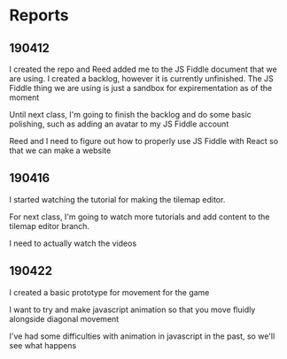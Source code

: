 # Reports

## 190412

I created the repo and Reed added me to the JS Fiddle document that we are using. I created a backlog, however it is currently unfinished.
The JS Fiddle thing we are using is just a sandbox for expirementation as of the moment

Until next class, I'm going to finish the backlog and do some basic polishing, such as adding an avatar to my JS Fiddle account

Reed and I need to figure out how to properly use JS Fiddle with React so that we can make a website

## 190416

I started watching the tutorial for making the tilemap editor.

For next class, I'm going to watch more tutorials and add content to the tilemap editor branch.

I need to actually watch the videos

## 190422

I created a basic prototype for movement for the game

I want to try and make javascript animation so that you move fluidly alongside diagonal movement

I've had some difficulties with animation in javascript in the past, so we'll see what happens
